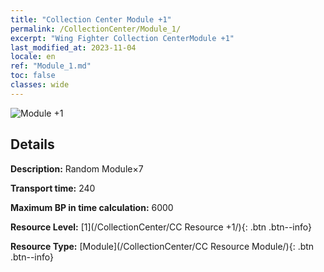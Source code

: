 ```yaml
---
title: "Collection Center Module +1"
permalink: /CollectionCenter/Module_1/
excerpt: "Wing Fighter Collection CenterModule +1"
last_modified_at: 2023-11-04
locale: en
ref: "Module_1.md"
toc: false
classes: wide
---
```



![Module +1](/images/cc/CC_Module_1.png)

## Details

  **Description:** Random Module×7

  **Transport time:** 240

  **Maximum BP in time calculation:** 6000

  **Resource Level:** [1](/CollectionCenter/CC Resource +1/){: .btn .btn--info}

  **Resource Type:** [Module](/CollectionCenter/CC Resource Module/){: .btn .btn--info}

